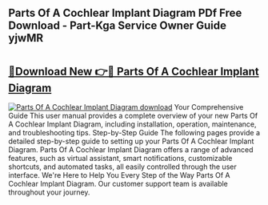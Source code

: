 ## Parts Of A Cochlear Implant Diagram PDf Free Download - Part-Kga Service Owner Guide yjwMR

# <h2><a href="http://dfu8zij.blite.top/?on=Parts+Of+A+Cochlear+Implant+Diagram">🔗Download New 👉🔴 Parts Of A Cochlear Implant Diagram</a></h2>

[![Parts Of A Cochlear Implant Diagram download](https://i.imgur.com/lujVjoI.png)](http://dfu8zij.blite.top/?on=Parts+Of+A+Cochlear+Implant+Diagram)
Your Comprehensive Guide This user manual provides a complete overview of your new Parts Of A Cochlear Implant Diagram, including installation, operation, maintenance, and troubleshooting tips. Step-by-Step Guide The following pages provide a detailed step-by-step guide to setting up your Parts Of A Cochlear Implant Diagram. Parts Of A Cochlear Implant Diagram offers a range of advanced features, such as virtual assistant, smart notifications, customizable shortcuts, and automated tasks, all easily controlled through the user interface. We're Here to Help You Every Step of the Way Parts Of A Cochlear Implant Diagram. Our customer support team is available throughout your journey.
